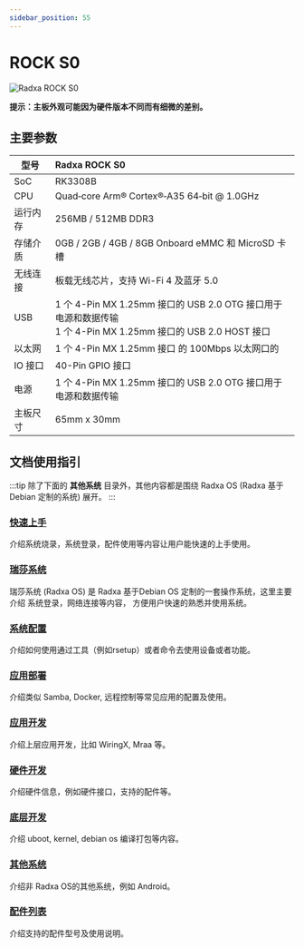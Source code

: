 ```yaml
---
sidebar_position: 55
---
```


# ROCK S0

![Radxa ROCK S0](/img/rockpi/s0/mark_rock_pi_s0.webp)

**提示：主板外观可能因为硬件版本不同而有细微的差别。**

## 主要参数

| 型号     | Radxa ROCK S0                                                                                                     |
| -------- | :---------------------------------------------------------------------------------------------------------------- |
| SoC      | RK3308B                                                                                                           |
| CPU      | Quad‑core Arm® Cortex®‑A35 64‑bit @ 1.0GHz                                                                      |
| 运行内存 | 256MB / 512MB DDR3                                                                                                |
| 存储介质 | 0GB / 2GB / 4GB / 8GB Onboard eMMC 和 MicroSD 卡槽                                                                |
| 无线连接 | 板载无线芯片，支持 Wi-Fi 4 及蓝牙 5.0                                                                             |
| USB      | 1 个 4-Pin MX 1.25mm 接口的 USB 2.0 OTG 接口用于电源和数据传输 <br/>1 个 4-Pin MX 1.25mm 接口的 USB 2.0 HOST 接口 |
| 以太网   | 1 个 4-Pin MX 1.25mm 接口 的 100Mbps 以太网口的                                                                   |
| IO 接口  | 40-Pin GPIO 接口                                                                                                  |
| 电源     | 1 个 4-Pin MX 1.25mm 接口的 USB 2.0 OTG 接口用于电源和数据传输                                                    |
| 主板尺寸 | 65mm x 30mm                                                                                                       |

## 文档使用指引

:::tip
除了下面的 **其他系统** 目录外，其他内容都是围绕 Radxa OS (Radxa 基于 Debian 定制的系统) 展开。
:::

### [快速上手](/rockpi/rocks0/getting-started)

介绍系统烧录，系统登录，配件使用等内容让用户能快速的上手使用。

### [瑞莎系统](/rockpi/rocks0/radxa-os)

瑞莎系统 (Radxa OS) 是 Radxa 基于Debian OS 定制的一套操作系统，这里主要介绍 系统登录，网络连接等内容，
方便用户快速的熟悉并使用系统。

### [系统配置](/rockpi/rocks0/os-config)

介绍如何使用通过工具（例如rsetup）或者命令去使用设备或者功能。

### [应用部署](/rockpi/rocks0/apps-deployment)

介绍类似 Samba, Docker, 远程控制等常见应用的配置及使用。

### [应用开发](/rockpi/rocks0/app-development)

介绍上层应用开发，比如 WiringX, Mraa 等。

### [硬件开发](/rockpi/rocks0/hardware)

介绍硬件信息，例如硬件接口，支持的配件等。

### [底层开发](/rockpi/rocks0/low-level-dev)

介绍 uboot, kernel, debian os 编译打包等内容。

### [其他系统](/rockpi/rocks0/other-os)

介绍非 Radxa OS的其他系统，例如 Android。

### [配件列表](/rockpi/rocks0/accessories)

介绍支持的配件型号及使用说明。
